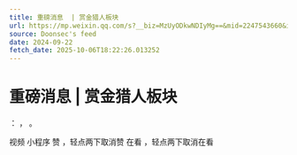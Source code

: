 ```yaml
---
title: 重磅消息  | 赏金猎人板块
url: https://mp.weixin.qq.com/s?__biz=MzUyODkwNDIyMg==&mid=2247543660&idx=1&sn=d28744fcf237e294788abcedac7082e4
source: Doonsec's feed
date: 2024-09-22
fetch_date: 2025-10-06T18:22:26.013252
---
```


# 重磅消息  | 赏金猎人板块

：
，
。

视频
小程序
赞
，轻点两下取消赞
在看
，轻点两下取消在看